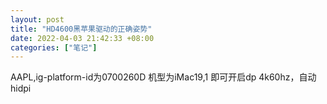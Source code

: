 ```yaml
---
layout: post
title: "HD4600黑苹果驱动的正确姿势"
date: 2022-04-03 21:42:33 +08:00
categories: ["笔记"]
---
```


<p>AAPL,ig-platform-id为0700260D
机型为iMac19,1
即可开启dp 4k60hz，自动hidpi</p>